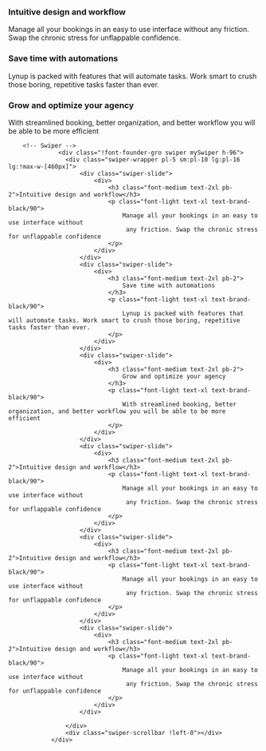 
<div class="border-l-2 border-brand-grey-light space-y-7 xl:space-y-12"><div class="relative hover:opacity-100 before:absolute before:left-0 before:h-full before:border-l-2 hover:before:border-brand-purple pl-8 xl:pl-16 pb-3 -ml-0.5 before:border-transparent opacity-40"><h3 class="text-xl lg:text-2xl font-medium">Intuitive design and workflow</h3><p class="lg:text-lg lg:leading-6 text-brand-blacl font-light">Manage all your bookings in an easy to use interface without any friction. Swap the chronic stress for unflappable confidence.</p></div><div class="relative hover:opacity-100 before:absolute before:left-0 before:h-full before:border-l-2 hover:before:border-brand-purple pl-8 xl:pl-16 pb-3 -ml-0.5 before:border-brand-purple opacity-100"><h3 class="text-xl lg:text-2xl font-medium">Save time with automations</h3><p class="lg:text-lg lg:leading-6 text-brand-blacl font-light">Lynup is packed with features that will automate tasks. Work smart to crush those boring, repetitive tasks faster than ever.</p></div><div class="relative hover:opacity-100 before:absolute before:left-0 before:h-full before:border-l-2 hover:before:border-brand-purple pl-8 xl:pl-16 pb-3 -ml-0.5 before:border-transparent opacity-40"><h3 class="text-xl lg:text-2xl font-medium">Grow and optimize your agency</h3><p class="lg:text-lg lg:leading-6 text-brand-blacl font-light">With streamlined booking, better organization, and better workflow you will be able to be more efficient  </p></div></div>
    
    

        <!-- Swiper -->
                  <div class="!font-founder-gro swiper mySwiper h-96">
                    <div class="swiper-wrapper pl-5 sm:pl-10 lg:pl-16 lg:!max-w-[460px]">
                        <div class="swiper-slide">
                            <div>
                                <h3 class="font-medium text-2xl pb-2">Intuitive design and workflow</h3>
                                <p class="font-light text-xl text-brand-black/90">
                                    Manage all your bookings in an easy to use interface without
                                     any friction. Swap the chronic stress for unflappable confidence
                                </p>
                            </div>
                        </div>  
                        <div class="swiper-slide">
                            <div>
                                <h3 class="font-medium text-2xl pb-2">
                                    Save time with automations
                                </h3>
                                <p class="font-light text-xl text-brand-black/90">
                                    Lynup is packed with features that will automate tasks. Work smart to crush those boring, repetitive tasks faster than ever.
                                </p>
                            </div>
                        </div>
                        <div class="swiper-slide">
                            <div>
                                <h3 class="font-medium text-2xl pb-2">
                                    Grow and optimize your agency
                                </h3>
                                <p class="font-light text-xl text-brand-black/90">
                                    With streamlined booking, better organization, and better workflow you will be able to be more efficient  
                                </p>
                            </div>
                        </div>  
                        <div class="swiper-slide">
                            <div>
                                <h3 class="font-medium text-2xl pb-2">Intuitive design and workflow</h3>
                                <p class="font-light text-xl text-brand-black/90">
                                    Manage all your bookings in an easy to use interface without
                                     any friction. Swap the chronic stress for unflappable confidence
                                </p>
                            </div>
                        </div>
                        <div class="swiper-slide">
                            <div>
                                <h3 class="font-medium text-2xl pb-2">Intuitive design and workflow</h3>
                                <p class="font-light text-xl text-brand-black/90">
                                    Manage all your bookings in an easy to use interface without
                                     any friction. Swap the chronic stress for unflappable confidence
                                </p>
                            </div>
                        </div>
                        <div class="swiper-slide">
                            <div>
                                <h3 class="font-medium text-2xl pb-2">Intuitive design and workflow</h3>
                                <p class="font-light text-xl text-brand-black/90">
                                    Manage all your bookings in an easy to use interface without
                                     any friction. Swap the chronic stress for unflappable confidence
                                </p>
                            </div>
                        </div>
                  
                    </div>
                    <div class="swiper-scrollbar !left-0"></div>
                </div>